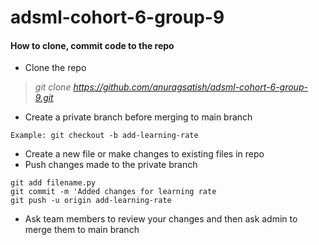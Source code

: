 # adsml-cohort-6-group-9
#### How to clone, commit code to the repo

- Clone the repo
> *git clone https://github.com/anuragsatish/adsml-cohort-6-group-9.git*

- Create a private branch before merging to main branch

```
Example: git checkout -b add-learning-rate
```


- Create a new file or make changes to existing files in repo
- Push changes made to the private branch
```
git add filename.py
git commit -m 'Added changes for learning rate
git push -u origin add-learning-rate
```


- Ask team members to review your changes and then ask admin to merge them to main branch



